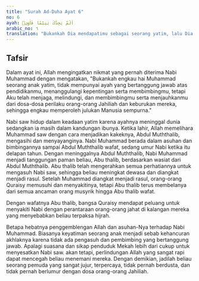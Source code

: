 ```yaml
---
title: "Surah Ad-Duha Ayat 6"
no: 6
ayah: اَلَمْ يَجِدْكَ يَتِيْمًا فَاٰوٰىۖ
arabic_no: ٦
translation: "Bukankah Dia mendapatimu sebagai seorang yatim, lalu Dia melindungi(mu),"
---
```


## Tafsir

Dalam ayat ini, Allah mengingatkan nikmat yang pernah diterima Nabi Muhammad dengan mengatakan, "Bukankah engkau hai Muhammad seorang anak yatim, tidak mempunyai ayah yang bertanggung jawab atas pendidikanmu, menanggulangi kepentingan serta membimbingmu, tetapi Aku telah menjaga, melindungi, dan membimbingmu serta menjauhkanmu dari dosa-dosa perilaku orang-orang Jahiliah dan keburukan mereka, sehingga engkau memperoleh julukan Manusia sempurna."

Nabi saw hidup dalam keadaan yatim karena ayahnya meninggal dunia sedangkan ia masih dalam kandungan ibunya. Ketika lahir, Allah memelihara Muhammad saw dengan cara menjadikan kakeknya, Abdul Muththalib, mengasihi dan menyayanginya. Nabi Muhammad berada dalam asuhan dan bimbingannya sampai Abdul Muththalib wafat, sedang umur Nabi ketika itu delapan tahun. Dengan meninggalnya Abdul Muththalib, Nabi Muhammad menjadi tanggungan paman beliau, Abu thalib, berdasarkan wasiat dari Abdul Muththalib. Abu thalib telah mengerahkan semua perhatiannya untuk mengasuh Nabi saw, sehingga beliau meningkat dewasa dan diangkat menjadi rasul. Setelah Muhammad diangkat menjadi rasul, orang-orang Quraisy memusuhi dan menyakitinya, tetapi Abu thalib terus membelanya dari semua ancaman orang musyrik hingga Abu thalib wafat.

Dengan wafatnya Abu thalib, bangsa Quraisy mendapat peluang untuk menyakiti Nabi dengan perantaraan orang-orang jahat di kalangan mereka yang menyebabkan beliau terpaksa hijrah.

Betapa hebatnya penggemblengan Allah dan asuhan-Nya terhadap Nabi Muhammad. Biasanya keyatiman seorang anak menjadi sebab kehancuran akhlaknya karena tidak ada pengasuh dan pembimbing yang bertanggung jawab. Apalagi suasana dan sikap penduduk Mekah lebih dari cukup untuk menyesatkan Nabi saw. akan tetapi, perlindungan Allah yang sangat rapi dapat mencegah beliau menemani mereka. Dengan demikian, jadilah beliau seorang pemuda yang sangat jujur, terpercaya, tidak pernah berdusta, dan tidak pernah berlumur dengan dosa orang-orang Jahiliah.
